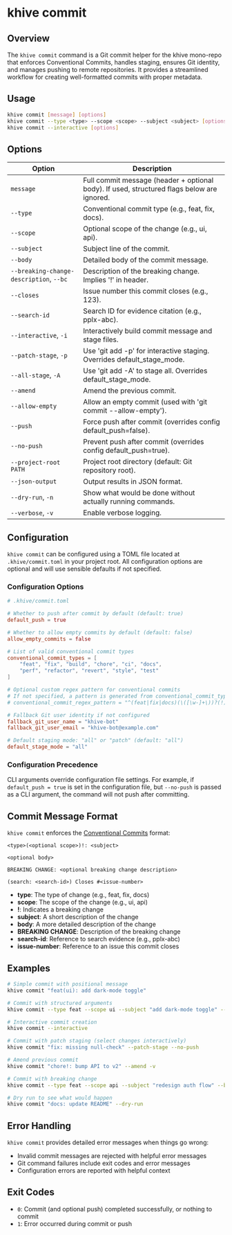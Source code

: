 # khive commit

## Overview

The `khive commit` command is a Git commit helper for the khive mono-repo that
enforces Conventional Commits, handles staging, ensures Git identity, and
manages pushing to remote repositories. It provides a streamlined workflow for
creating well-formatted commits with proper metadata.

## Usage

```bash
khive commit [message] [options]
khive commit --type <type> --scope <scope> --subject <subject> [options]
khive commit --interactive [options]
```

## Options

| Option                                  | Description                                                                                |
| --------------------------------------- | ------------------------------------------------------------------------------------------ |
| `message`                               | Full commit message (header + optional body). If used, structured flags below are ignored. |
| `--type`                                | Conventional commit type (e.g., feat, fix, docs).                                          |
| `--scope`                               | Optional scope of the change (e.g., ui, api).                                              |
| `--subject`                             | Subject line of the commit.                                                                |
| `--body`                                | Detailed body of the commit message.                                                       |
| `--breaking-change-description`, `--bc` | Description of the breaking change. Implies '!' in header.                                 |
| `--closes`                              | Issue number this commit closes (e.g., 123).                                               |
| `--search-id`                           | Search ID for evidence citation (e.g., pplx-abc).                                          |
| `--interactive`, `-i`                   | Interactively build commit message and stage files.                                        |
| `--patch-stage`, `-p`                   | Use 'git add -p' for interactive staging. Overrides default_stage_mode.                    |
| `--all-stage`, `-A`                     | Use 'git add -A' to stage all. Overrides default_stage_mode.                               |
| `--amend`                               | Amend the previous commit.                                                                 |
| `--allow-empty`                         | Allow an empty commit (used with 'git commit --allow-empty').                              |
| `--push`                                | Force push after commit (overrides config default_push=false).                             |
| `--no-push`                             | Prevent push after commit (overrides config default_push=true).                            |
| `--project-root PATH`                   | Project root directory (default: Git repository root).                                     |
| `--json-output`                         | Output results in JSON format.                                                             |
| `--dry-run`, `-n`                       | Show what would be done without actually running commands.                                 |
| `--verbose`, `-v`                       | Enable verbose logging.                                                                    |

## Configuration

`khive commit` can be configured using a TOML file located at
`.khive/commit.toml` in your project root. All configuration options are
optional and will use sensible defaults if not specified.

### Configuration Options

```toml
# .khive/commit.toml

# Whether to push after commit by default (default: true)
default_push = true

# Whether to allow empty commits by default (default: false)
allow_empty_commits = false

# List of valid conventional commit types
conventional_commit_types = [
    "feat", "fix", "build", "chore", "ci", "docs",
    "perf", "refactor", "revert", "style", "test"
]

# Optional custom regex pattern for conventional commits
# If not specified, a pattern is generated from conventional_commit_types
# conventional_commit_regex_pattern = "^(feat|fix|docs)(\([\w-]+\))?(!)?:\ .+"

# Fallback Git user identity if not configured
fallback_git_user_name = "khive-bot"
fallback_git_user_email = "khive-bot@example.com"

# Default staging mode: "all" or "patch" (default: "all")
default_stage_mode = "all"
```

### Configuration Precedence

CLI arguments override configuration file settings. For example, if
`default_push = true` is set in the configuration file, but `--no-push` is
passed as a CLI argument, the command will not push after committing.

## Commit Message Format

`khive commit` enforces the
[Conventional Commits](https://www.conventionalcommits.org/) format:

```
<type>(<optional scope>)!: <subject>

<optional body>

BREAKING CHANGE: <optional breaking change description>

(search: <search-id>) Closes #<issue-number>
```

- **type**: The type of change (e.g., feat, fix, docs)
- **scope**: The scope of the change (e.g., ui, api)
- **!**: Indicates a breaking change
- **subject**: A short description of the change
- **body**: A more detailed description of the change
- **BREAKING CHANGE**: Description of the breaking change
- **search-id**: Reference to search evidence (e.g., pplx-abc)
- **issue-number**: Reference to an issue this commit closes

## Examples

```bash
# Simple commit with positional message
khive commit "feat(ui): add dark-mode toggle"

# Commit with structured arguments
khive commit --type feat --scope ui --subject "add dark-mode toggle" --search-id pplx-abc

# Interactive commit creation
khive commit --interactive

# Commit with patch staging (select changes interactively)
khive commit "fix: missing null-check" --patch-stage --no-push

# Amend previous commit
khive commit "chore!: bump API to v2" --amend -v

# Commit with breaking change
khive commit --type feat --scope api --subject "redesign auth flow" --breaking-change-description "Changes token format" --closes 123

# Dry run to see what would happen
khive commit "docs: update README" --dry-run
```

## Error Handling

`khive commit` provides detailed error messages when things go wrong:

- Invalid commit messages are rejected with helpful error messages
- Git command failures include exit codes and error messages
- Configuration errors are reported with helpful context

## Exit Codes

- `0`: Commit (and optional push) completed successfully, or nothing to commit
- `1`: Error occurred during commit or push
